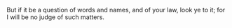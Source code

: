 But if it be a question of words and names, and of your law, look ye to it; for I will be no judge of such matters.
